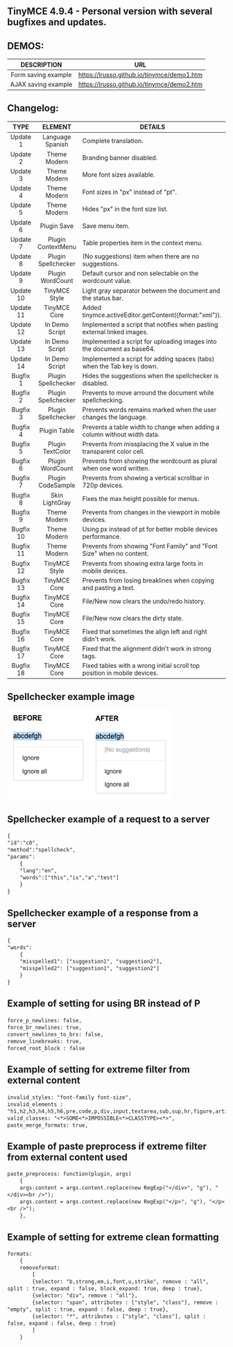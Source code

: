 ## TinyMCE 4.9.4 - Personal version with several bugfixes and updates.

## DEMOS:

DESCRIPTION | URL
:---: | --- |
Form saving example | https://lrusso.github.io/tinymce/demo1.htm
AJAX saving example | https://lrusso.github.io/tinymce/demo2.htm

## Changelog:

TYPE | ELEMENT | DETAILS
:---: | :---: | --- |
Update 1 | Language Spanish | Complete translation.
Update 2 | Theme Modern | Branding banner disabled.
Update 3 | Theme Modern | More font sizes available.
Update 4 | Theme Modern | Font sizes in "px" instead of "pt".
Update 5 | Theme Modern | Hides "px" in the font size list.
Update 6 | Plugin Save | Save menu item.
Update 7 | Plugin ContextMenu | Table properties item in the context menu.
Update 8 | Plugin Spellchecker | (No suggestions) item when there are no suggestions.
Update 9 | Plugin WordCount | Default cursor and non selectable on the wordcount value.
Update 10 | TinyMCE Style | Light gray separator between the document and the status bar.
Update 11 | TinyMCE Core | Added tinymce.activeEditor.getContent({format:"xml"}).
Update 12 | In Demo Script | Implemented a script that notifies when pasting external linked images.
Update 13 | In Demo Script | Implemented a script for uploading images into the document as base64.
Update 14 | In Demo Script | Implemented a script for adding spaces (tabs) when the Tab key is down.
Bugfix 1 | Plugin Spellchecker | Hides the suggestions when the spellchecker is disabled.
Bugfix 2 | Plugin Spellchecker | Prevents to move arround the document while spellchecking.
Bugfix 3 | Plugin Spellchecker | Prevents words remains marked when the user changes the language.
Bugfix 4 | Plugin Table | Prevents a table width to change when adding a column without width data.
Bugfix 5 | Plugin TextColor | Prevents from missplacing the X value in the transparent color cell.
Bugfix 6 | Plugin WordCount | Prevents from showing the wordcount as plural when one word written.
Bugfix 7 | Plugin CodeSample | Prevents from showing a vertical scrollbar in 720p devices.
Bugfix 8 | Skin LightGray | Fixes the max height possible for menus.
Bugfix 9 | Theme Modern | Prevents from changes in the viewport in mobile devices.
Bugfix 10 | Theme Modern | Using px instead of pt for better mobile devices performance.
Bugfix 11 | Theme Modern | Prevents from showing "Font Family" and "Font Size" when no content.
Bugfix 12 | TinyMCE Style | Prevents from showing extra large fonts in mobile devices.
Bugfix 13 | TinyMCE Core | Prevents from losing breaklines when copying and pasting a text.
Bugfix 14 | TinyMCE Core | File/New now clears the undo/redo history.
Bugfix 15 | TinyMCE Core | File/New now clears the dirty state.
Bugfix 16 | TinyMCE Core | Fixed that sometimes the align left and right didn't work.
Bugfix 17 | TinyMCE Core | Fixed that the alignment didn't work in strong tags.
Bugfix 18 | TinyMCE Core | Fixed tables with a wrong initial scroll top position in mobile devices.

## Spellchecker example image

![alt spellchecker](https://raw.githubusercontent.com/lrusso/tinymce/master/spellchecker.png)

## Spellchecker example of a request to a server

```
{
"id":"c0",
"method":"spellcheck",
"params":
    {
    "lang":"en",
    "words":["this","is","a","test"]
    }
}
```

## Spellchecker example of a response from a server

```
{
"words":
    {
    "misspelled1": ["suggestion1", "suggestion2"],
    "misspelled2": ["suggestion1", "suggestion2"]
    }
}
```

## Example of setting for using BR instead of P

```
force_p_newlines: false,
force_br_newlines: true,
convert_newlines_to_brs: false,
remove_linebreaks: true,
forced_root_block : false
```

## Example of setting for extreme filter from external content

```
invalid_styles: "font-family font-size",
invalid_elements : "h1,h2,h3,h4,h5,h6,pre,code,p,div,input,textarea,sub,sup,hr,figure,article,iframe,header,footer,section,nav,aside,form,script",
valid_classes: "<*>SOME<*>IMPOSSIBLE<*>CLASSTYPE><*>",
paste_merge_formats: true,
```

## Example of paste preprocess if extreme filter from external content used

```
paste_preprocess: function(plugin, args)
    {
    args.content = args.content.replace(new RegExp("</div>", "g"), "</div><br />");
    args.content = args.content.replace(new RegExp("</p>", "g"), "</p><br />");
    },
```

## Example of setting for extreme clean formatting

```
formats:
    {
    removeformat:
        [
        {selector: "b,strong,em,i,font,u,strike", remove : "all", split : true, expand : false, block_expand: true, deep : true},
        {selector: "div", remove : "all"},
        {selector: "span", attributes : ["style", "class"], remove : "empty", split : true, expand : false, deep : true},
        {selector: "*", attributes : ["style", "class"], split : false, expand : false, deep : true}
        ]
    }
```
